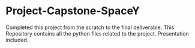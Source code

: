 # Project-Capstone-SpaceY
Completed this project from the scratch to the final deliverable.
This Repository contains all the python files related to the project.
Presentation included.
